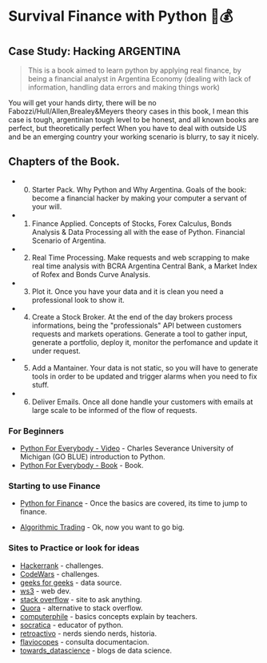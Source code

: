 # Survival Finance with Python 🎩💰
## Case Study: Hacking ARGENTINA

> This is a book aimed to learn python by applying real finance, by being a financial analyst in Argentina Economy (dealing with lack of information,
handling data errors and making things work)

You will get your hands dirty, there will be no Fabozzi/Hull/Allen,Brealey&Meyers theory cases in this book, 
I mean this case is tough, argentinian tough level to be honest, and all known books are perfect, but theoretically perfect
When you have to deal with outside US and be an emerging country your working scenario is blurry, to say it nicely.



## Chapters of the Book.

* 0. Starter Pack. Why Python and Why Argentina. Goals of the book: become a financial hacker by making your computer a servant of your will.

* 1. Finance Applied. Concepts of Stocks, Forex Calculus, Bonds Analysis & Data Processing all with the ease of Python. Financial Scenario of Argentina.

* 2. Real Time Processing. Make requests and web scrapping to make real time analysis with BCRA Argentina Central Bank, a Market Index of Rofex and Bonds Curve Analysis.

* 3. Plot it. Once you have your data and it is clean you need a professional look to show it.

* 4. Create a Stock Broker. At the end of the day brokers process informations, being the "professionals" API between customers requests and markets operations.
     Generate a tool to gather input, generate a portfolio, deploy it, monitor the perfomance and update it under request.

* 5. Add a Mantainer. Your data is not static, so you will have to generate tools in order to be updated and trigger alarms when you need to fix stuff.

* 6. Deliver Emails. Once all done handle your customers with emails at large scale to be informed of the flow of requests.


### For Beginners

* [Python For Everybody - Video](https://www.youtube.com/watch?v=UjeNA_JtXME&list=PLlRFEj9H3Oj7Bp8-DfGpfAfDBiblRfl5p) - Charles Severance University of Michigan (GO BLUE) introduction to Python.
* [Python For Everybody - Book](https://do1.dr-chuck.com/pythonlearn/EN_us/pythonlearn.pdf) - Book.

### Starting to use Finance

* [Python for Finance](https://github.com/yhilpisch/py4fi2nd) - Once the basics are covered, its time to jump to finance.

* [Algorithmic Trading](https://github.com/PacktPublishing/Learn-Algorithmic-Trading) - Ok, now you want to go big.


### Sites to Practice or look for ideas

* [Hackerrank](https://www.hackerrank.com/domains/python) - challenges.
* [CodeWars](https://www.codewars.com/collections/basic-python) - challenges.
* [geeks for geeks](https://www.geeksforgeeks.org/) - data source.
* [ws3](https://www.w3schools.com/) - web dev.
* [stack overflow](https://stackoverflow.com/) - site to ask anything.
* [Quora](https://python-programming.quora.com/) - alternative to stack overflow. 
* [computerphile](https://www.youtube.com/@Computerphile) - basics concepts explain by teachers.
* [socratica](https://www.youtube.com/watch?v=nxjwB8up2gI&t=168s) - educator of python.
* [retroactivo](https://www.youtube.com/watch?v=Y2m6bXB2LG4&t=3402s) - nerds siendo nerds, historia.
* [flaviocopes](https://flaviocopes.com/book/read/python/) - consulta documentacion.
* [towards_datascience](https://towardsdatascience.com/root-finding-methods-from-scratch-in-python-84040c81a8ba) - blogs de data science.
